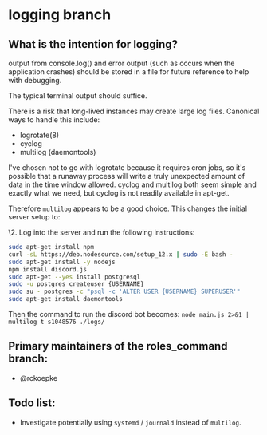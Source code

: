   # logging branch

  ## What is the intention for logging?
  
 output from console.log() and error output (such as occurs when the application crashes) should be stored in a file for future reference to help with debugging.

 The typical terminal output should suffice.
 
 There is a risk that long-lived instances may create large log files. Canonical ways to handle this include:
 
  - logrotate(8)
  - cyclog
  - multilog (daemontools)
  
  I've chosen not to go with logrotate because it requires cron jobs, so it's possible that a runaway process will write a truly unexpected amount of data in the time window allowed.
  cyclog and multilog both seem simple and exactly what we need, but cyclog is not readily available in apt-get.
  
  Therefore `multilog` appears to be a good choice. This changes the initial server setup to:
  
  \2. Log into the server and run the following instructions:
  ```sh
  sudo apt-get install npm
  curl -sL https://deb.nodesource.com/setup_12.x | sudo -E bash -
  sudo apt-get install -y nodejs
  npm install discord.js
  sudo apt-get --yes install postgresql
  sudo -u postgres createuser {USERNAME}
  sudo su - postgres -c "psql -c 'ALTER USER {USERNAME} SUPERUSER'"
  sudo apt-get install daemontools
  ```
 
  Then the command to run the discord bot becomes:
  ```node main.js 2>&1 | multilog t s1048576 ./logs/```
 
  ## Primary maintainers of the roles_command branch:
  
   - @rckoepke
   
  ## Todo list:
 
   - Investigate potentially using `systemd` / `journald` instead of `multilog`.
   